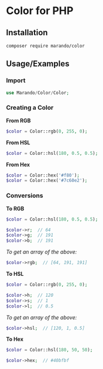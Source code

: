 Color for PHP
=============

## Installation

```shell
composer require marando/color
```


## Usage/Examples

### Import
```php
use Marando/Color/Color;
```

### Creating a Color

**From RGB**

```php
$color = Color::rgb(0, 255, 0);
```

**From HSL**

```php
$color = Color::hsl(180, 0.5, 0.5);
```

**From Hex**

```php
$color = Color::hex('#f80');
$color = Color::hex('#7c60e2');
```

### Conversions

**To RGB**

```php
$color = Color::hsl(180, 0.5, 0.5);

$color->r;  // 64
$color->g;  // 191
$color->b;  // 191
```
*To get an array of the above:*
```php
$color->rgb;  // [64, 191, 191]
```

**To HSL**

```php
$color = Color::rgb(0, 255, 0);

$color->h;  // 120
$color->s;  // 1
$color->l;  // 0.5
```
*To get an array of the above:*
```php
$color->hsl;  // [120, 1, 0.5]
```

**To Hex**

```php
$color = Color::hsl(180, 50, 50);

$color->hex;  // #40bfbf
```
